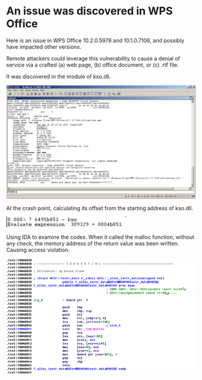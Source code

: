 # An issue was discovered in WPS Office

Here is an issue in WPS Office 10.2.0.5978 and 10.1.0.7106, and possibly have impacted other versions.

Remote attackers could leverage this vulnerability to cause a denial of service via a crafted (a) web page, (b) office document, or (c) .rtf file.

It was discovered in the module of kso.dll.

![](./image/crash.png)

At the crash point, calculating its offset from the starting address of kso.dll.

![](./image/offset.png)

Using IDA to examine the codes. When it called the malloc function, without any check, the memory address of the return value was been written. Causing access violation.

![](./image/IDA.png)